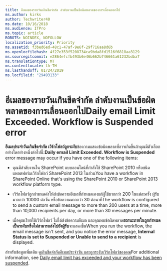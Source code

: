 ```yaml
---
title: อีเมลของรายวันเกินขีดจำกัด ลำดับงานเป็นข้อผิดพลาดของการเลื่อนออกไป
ms.author: kirks
author: Techwriter40
ms.date: 10/16/2018
ms.audience: ITPro
ms.topic: article
ROBOTS: NOINDEX, NOFOLLOW
localization_priority: Priority
ms.assetid: f3bed6ed-48c1-47af-9e6f-29f716aa8d6b
ms.openlocfilehash: 4f27e353f5208734ca9bda8fd1516f6818aa3129
ms.sourcegitcommit: e2864efcfb493b6e46b662b746661a61232bdba7
ms.translationtype: MT
ms.contentlocale: th-TH
ms.lasthandoff: 01/24/2019
ms.locfileid: "29493133"
---
```

# <a name="daily-email-limit-exceeded-workflow-is-suspended-error"></a><span data-ttu-id="18a75-p102">อีเมลของรายวันเกินขีดจำกัด ลำดับงานเป็นข้อผิดพลาดของการเลื่อนออกไป</span><span class="sxs-lookup"><span data-stu-id="18a75-p102">Daily email Limit Exceeded. Workflow is Suspended error</span></span>

 <span data-ttu-id="18a75-105">**อีเมลประจำวันเกินขีดจำกัด เวิร์กโฟลว์ถูกระงับ**ข้อความแสดงข้อผิดพลาดที่อาจเกิดขึ้นถ้าคุณมีตัวเลือกอย่างใดอย่างหนึ่งต่อไปนี้:</span><span class="sxs-lookup"><span data-stu-id="18a75-105">**Daily email Limit Exceeded. Workflow is Suspended** error message may occur if you have one of the following items:</span></span> 
  
- <span data-ttu-id="18a75-106">คุณมีลำดับงานใน SharePoint แบบออนไลน์ที่กำลังใช้ SharePoint 2010 หรือชนิดแพลตฟอร์มเวิร์กโฟลว์ SharePoint 2013 ในส่วน</span><span class="sxs-lookup"><span data-stu-id="18a75-106">You have a workflow in SharePoint Online that's using the SharePoint 2010 or SharePoint 2013 workflow platform type.</span></span>
    
- <span data-ttu-id="18a75-107">เวิร์กโฟลว์ถูกกำหนดค่าให้ส่งข้อความอีเมลที่กำหนดเองแก่ผู้ใช้มากกว่า 200 ในแต่ละครั้ง ผู้รับมากกว่า 10000 ต่อวัน หรือข้อความมากกว่า 30 ต่อนาที</span><span class="sxs-lookup"><span data-stu-id="18a75-107">The workflow is configured to send a custom email message to more than 200 users at a time, more than 10,000 recipients per day, or more than 30 messages per minute.</span></span>
    
- <span data-ttu-id="18a75-108">เมื่อคุณเรียกใช้เวิร์กโฟลว์ ไม่ได้ส่งข้อความอีเมล และคุณพบข้อผิดพลาด**สถานะภายในถูกกำหนดเป็นระงับหรือไม่สามารถส่งไปยังผู้รับ**จะแสดงขึ้น</span><span class="sxs-lookup"><span data-stu-id="18a75-108">When you run the workflow, the email message isn't sent, and you notice the error message, **Internal Status is set to Suspended or Unable to send to a recipient** is displayed.</span></span> 
    
<span data-ttu-id="18a75-109">สำหรับข้อมูลเพิ่มเติม ดู[เกินขีดจำกัดอีเมลประจำวัน และถูกระงับเวิร์กโฟลว์ของคุณ](https://go.microsoft.com/fwlink/?Linkid=2031137)</span><span class="sxs-lookup"><span data-stu-id="18a75-109">For additional information, see [Daily email limit has exceeded and your workflow has been suspended](https://go.microsoft.com/fwlink/?Linkid=2031137).</span></span>
  
